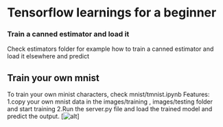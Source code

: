 # Tensorflow learnings for a beginner

### Train a canned estimator and load it

 Check  estimators folder for example how to train a canned estimator and load it elsewhere and predict

 ## Train your own mnist 
   To train your own minist characters, check mnist/tmnist.ipynb
   Features:
     1.copy your own mnist data in the images/training , images/testing folder and start training
     2.Run the  server.py file and load the trained model and predict the output.
       [![alt](https://github.com/tettusud/tensorflow-examples/blob/master/mnist/static/img/server-predictions.jpg)]
